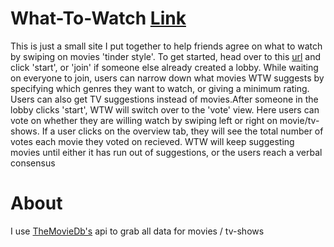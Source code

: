 
# What-To-Watch [Link](whattowatch.martin-petrov.com)
This is just a small site I put together to help friends agree on what to watch by swiping on
movies 'tinder style'. To get started, head over to this [url](whattowatch.martin-petrov.com) 
and click 'start', or 'join' if someone else already created a lobby. While waiting on everyone
to join, users can narrow down what movies WTW suggests by specifying which genres they want
to watch, or giving a minimum rating. Users can also get TV suggestions instead of movies.After
someone in the lobby clicks 'start', WTW will switch over to the 'vote' view. Here users can 
vote on whether they are willing watch by swiping left or right on movie/tv-shows. If a user 
clicks on the overview tab, they will see the total number of votes each movie they voted on 
recieved. WTW will keep suggesting movies until either it has run out of suggestions, or the
users reach a verbal consensus


# About
I use [TheMovieDb's](https://www.themoviedb.org/) api to grab all data for movies / tv-shows
